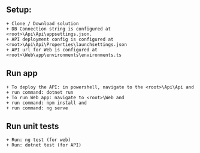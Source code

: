## Setup:
	+ Clone / Download solution
	+ DB Connection string is configured at <root>\Api\Api\appsettings.json.
	+ API deployment config is configured at <root>\Api\Api\Properties\launchsettings.json
	+ API url for Web is configured at <root>\Web\app\environments\environments.ts

## Run app
	+ To deploy the API: in powershell, navigate to the <root>\Api\Api and
	+ run command: dotnet run
	+ To run Web app: navigate to <root>\Web and
	+ run command: npm install and
	+ run command: ng serve

## Run unit tests
	+ Run: ng test (for web)
	+ Run: dotnet test (for API)
